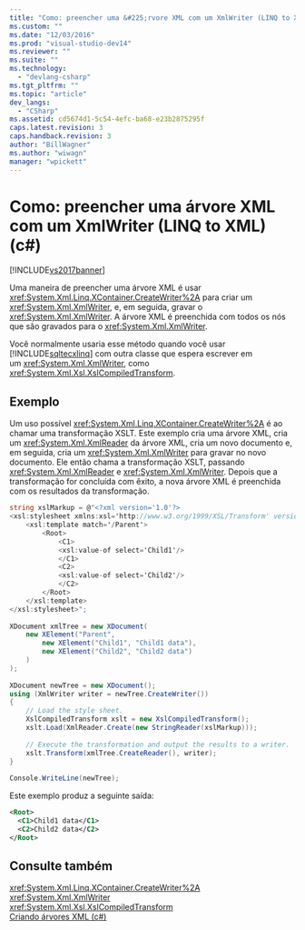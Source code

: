 ```yaml
---
title: "Como: preencher uma &#225;rvore XML com um XmlWriter (LINQ to XML) (c#) | Microsoft Docs"
ms.custom: ""
ms.date: "12/03/2016"
ms.prod: "visual-studio-dev14"
ms.reviewer: ""
ms.suite: ""
ms.technology: 
  - "devlang-csharp"
ms.tgt_pltfrm: ""
ms.topic: "article"
dev_langs: 
  - "CSharp"
ms.assetid: cd5674d1-5c54-4efc-ba68-e23b2875295f
caps.latest.revision: 3
caps.handback.revision: 3
author: "BillWagner"
ms.author: "wiwagn"
manager: "wpickett"
---
```

# Como: preencher uma &#225;rvore XML com um XmlWriter (LINQ to XML) (c#)
[!INCLUDE[vs2017banner](../../../../csharp/includes/vs2017banner.md)]

Uma maneira de preencher uma árvore XML é usar <xref:System.Xml.Linq.XContainer.CreateWriter%2A> para criar um <xref:System.Xml.XmlWriter>, e, em seguida, gravar o <xref:System.Xml.XmlWriter>. A árvore XML é preenchida com todos os nós que são gravados para o <xref:System.Xml.XmlWriter>.  
  
 Você normalmente usaria esse método quando você usar [!INCLUDE[sqltecxlinq](../../../../csharp/programming-guide/concepts/linq/includes/sqltecxlinq_md.md)] com outra classe que espera escrever em um <xref:System.Xml.XmlWriter>, como <xref:System.Xml.Xsl.XslCompiledTransform>.  
  
## Exemplo  
 Um uso possível <xref:System.Xml.Linq.XContainer.CreateWriter%2A> é ao chamar uma transformação XSLT. Este exemplo cria uma árvore XML, cria um <xref:System.Xml.XmlReader> da árvore XML, cria um novo documento e, em seguida, cria um <xref:System.Xml.XmlWriter> para gravar no novo documento. Ele então chama a transformação XSLT, passando <xref:System.Xml.XmlReader> e <xref:System.Xml.XmlWriter>. Depois que a transformação for concluída com êxito, a nova árvore XML é preenchida com os resultados da transformação.  
  
```c#  
string xslMarkup = @"<?xml version='1.0'?>  
<xsl:stylesheet xmlns:xsl='http://www.w3.org/1999/XSL/Transform' version='1.0'>  
    <xsl:template match='/Parent'>  
        <Root>  
            <C1>  
            <xsl:value-of select='Child1'/>  
            </C1>  
            <C2>  
            <xsl:value-of select='Child2'/>  
            </C2>  
        </Root>  
    </xsl:template>  
</xsl:stylesheet>";  
  
XDocument xmlTree = new XDocument(  
    new XElement("Parent",  
        new XElement("Child1", "Child1 data"),  
        new XElement("Child2", "Child2 data")  
    )  
);  
  
XDocument newTree = new XDocument();  
using (XmlWriter writer = newTree.CreateWriter())  
{  
    // Load the style sheet.  
    XslCompiledTransform xslt = new XslCompiledTransform();  
    xslt.Load(XmlReader.Create(new StringReader(xslMarkup)));  
  
    // Execute the transformation and output the results to a writer.  
    xslt.Transform(xmlTree.CreateReader(), writer);  
}  
  
Console.WriteLine(newTree);  
```  
  
 Este exemplo produz a seguinte saída:  
  
```xml  
<Root>  
  <C1>Child1 data</C1>  
  <C2>Child2 data</C2>  
</Root>  
```  
  
## Consulte também  
 <xref:System.Xml.Linq.XContainer.CreateWriter%2A>   
 <xref:System.Xml.XmlWriter>   
 <xref:System.Xml.Xsl.XslCompiledTransform>   
 [Criando árvores XML \(c\#\)](../../../../csharp/programming-guide/concepts/linq/creating-xml-trees.md)